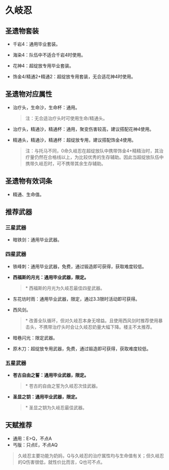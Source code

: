 # 久岐忍

## 圣遗物套装  

- 千岩4：通用毕业套装。  

- 海染4：队伍中不适合千岩4时使用。  

- 花神4：超绽放专用毕业套装。  

- 饰金4/精通2+精通2：超绽放专用套装，无合适花神4时使用。  

## 圣遗物对应属性  

- 治疗头，生命沙，生命杯：通用。  

  > 注：无合适治疗头时可使用生命/精通头。  

- 治疗头，精通沙，精通杯：通用，聚变伤害较高，建议搭配花神4使用。  

- 精通头，精通沙，精通杯：超绽放专用，建议搭配饰金4使用。  

  > 注：与托马不同，0命久岐忍在超绽放队中携带饰金4+精精治时，其治疗量仍然在合格线以上，为比较优秀的生存辅助。因此当超绽放队伍中携带久岐忍时，可不携带其余生存辅助。  

## 圣遗物有效词条  

- 精通、生命值。  

## 推荐武器  

### 三星武器  

- 暗铁剑：通用毕业武器。  

### 四星武器  

- 铁峰刺：通用毕业武器，免费，通过锻造即可获得，获取难度较低。  

- **西福斯的月光：通用毕业武器，限定。**  

  > \* 西福斯的月光为久岐忍最佳四星武器。  

- 东花坊时雨：通用毕业武器，限定，通过3.3限时活动即可获得。  

- 西风剑。  

  > \* 改善全队循环，但对久岐忍本身无增益。且使用西风剑时推荐使用暴击头，不携带治疗头时会让久岐忍奶量大幅下降。楼主不太推荐。  

- 暗巷闪光：限定武器。  

- 原木刀：超绽放专用武器，免费，通过锻造即可获得，获取难度较低。  

### 五星武器  

- **苍古自由之誓：通用毕业武器，限定。**  

  > \* 苍古的自由之誓为久岐忍次佳武器。  

- **圣显之钥：通用毕业武器，限定。**  

  > \* 圣显之钥为久岐忍最佳武器。

## 天赋推荐  

- 通用：E>Q，不点A  
- 丐版：只点E，不点AQ  

> 久岐忍主要功能为奶妈，Q与久岐忍的治疗属性均与生命值有关；但久岐忍的Q伤害很低，就性价比而言，Q也可不点。  
